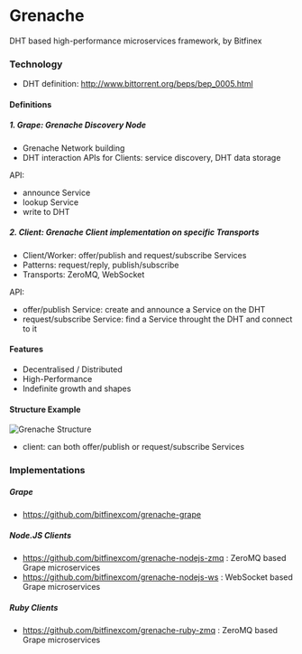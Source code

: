 # Grenache
DHT based high-performance microservices framework, by Bitfinex

### Technology
* DHT definition: http://www.bittorrent.org/beps/bep_0005.html

#### Definitions

##### 1. Grape: Grenache Discovery Node
* Grenache Network building
* DHT interaction APIs for Clients: service discovery, DHT data storage

API:
* announce Service
* lookup Service
* write to DHT

##### 2. Client: Grenache Client implementation on specific Transports
* Client/Worker: offer/publish and request/subscribe Services
* Patterns: request/reply, publish/subscribe
* Transports: ZeroMQ, WebSocket

API:
* offer/publish Service: create and announce a Service on the DHT
* request/subscribe Service: find a Service throught the DHT and connect to it


#### Features
* Decentralised / Distributed
* High-Performance
* Indefinite growth and shapes

#### Structure Example

![Grenache Structure](https://raw.githubusercontent.com/bitfinexcom/grenache-grape/master/doc/structure.png)

* client: can both offer/publish or request/subscribe Services

### Implementations

##### Grape
* https://github.com/bitfinexcom/grenache-grape

##### Node.JS Clients
* https://github.com/bitfinexcom/grenache-nodejs-zmq : ZeroMQ based Grape microservices
* https://github.com/bitfinexcom/grenache-nodejs-ws : WebSocket based Grape microservices

##### Ruby Clients
* https://github.com/bitfinexcom/grenache-ruby-zmq : ZeroMQ based Grape microservices
